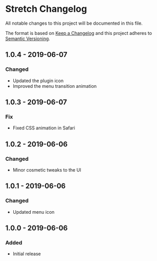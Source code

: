 # Stretch Changelog

All notable changes to this project will be documented in this file.

The format is based on [Keep a Changelog](http://keepachangelog.com/) and this project adheres to [Semantic Versioning](http://semver.org/).

## 1.0.4 - 2019-06-07
### Changed
- Updated the plugin icon
- Improved the menu transition animation

## 1.0.3 - 2019-06-07
### Fix
- Fixed CSS animation in Safari

## 1.0.2 - 2019-06-06
### Changed
- Minor cosmetic tweaks to the UI

## 1.0.1 - 2019-06-06
### Changed
- Updated menu icon

## 1.0.0 - 2019-06-06
### Added
- Initial release

